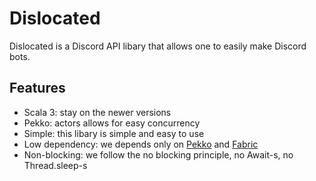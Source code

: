 # Dislocated

Dislocated is a Discord API libary that allows one to easily make
Discord bots.

## Features
- Scala 3: stay on the newer versions
- Pekko: actors allows for easy concurrency
- Simple: this libary is simple and easy to use
- Low dependency: we depends only on [Pekko](https://pekko.apache.org/) and [Fabric](https://github.com/typelevel/fabric)  
- Non-blocking: we follow the no blocking principle, no Await-s, no Thread.sleep-s
